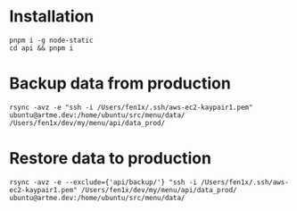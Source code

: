 # Installation

```
pnpm i -g node-static
cd api && pnpm i
```

# Backup data from production

```rsync -avz -e "ssh -i /Users/fen1x/.ssh/aws-ec2-kaypair1.pem" ubuntu@artme.dev:/home/ubuntu/src/menu/data/ /Users/fen1x/dev/my/menu/api/data_prod/```

# Restore data to production

```rsync -avz -e --exclude={'api/backup/'} "ssh -i /Users/fen1x/.ssh/aws-ec2-kaypair1.pem" /Users/fen1x/dev/my/menu/api/data_prod/ ubuntu@artme.dev:/home/ubuntu/src/menu/data/```
